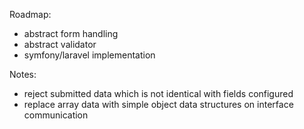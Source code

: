 Roadmap:

- abstract form handling
- abstract validator
- symfony/laravel implementation

Notes:
- reject submitted data which is not identical with fields configured
- replace array data with simple object data structures on interface communication